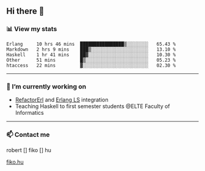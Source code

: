 ## Hi there 👋

### 📊 View my stats

<!--START_SECTION:waka-->
```text
Erlang     10 hrs 46 mins  ████████████████▒░░░░░░░░   65.43 % 
Markdown   2 hrs 9 mins    ███▒░░░░░░░░░░░░░░░░░░░░░   13.10 % 
Haskell    1 hr 41 mins    ██▓░░░░░░░░░░░░░░░░░░░░░░   10.30 % 
Other      51 mins         █▒░░░░░░░░░░░░░░░░░░░░░░░   05.23 % 
htaccess   22 mins         ▓░░░░░░░░░░░░░░░░░░░░░░░░   02.30 % 
```
<!--END_SECTION:waka-->


---

### 🔭 I’m currently working on
- [RefactorErl](https://plc.inf.elte.hu/erlang/) and [Erlang LS](https://erlang-ls.github.io) integration
- Teaching Haskell to first semester students @ELTE Faculty of Informatics

---



### 📫 Contact me
robert [] fiko [] hu

[fiko.hu](https://fiko.hu)


<!--
**robertfiko/robertfiko** is a ✨ _special_ ✨ repository because its `README.md` (this file) appears on your GitHub profile.

Here are some ideas to get you started:

- 🔭 I’m currently working on ...
- 🌱 I’m currently learning ...
- 👯 I’m looking to collaborate on ...
- 🤔 I’m looking for help with ...
- 💬 Ask me about ...
- 📫 How to reach me: ...
- 😄 Pronouns: ...
- ⚡ Fun fact: ...
-->
